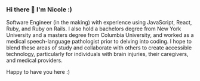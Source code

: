 ### Hi there 👋 I'm Nicole :) 

Software Engineer (in the making) with experience using JavaScript, React, Ruby, and Ruby on Rails. I also hold a bachelors degree from New York University and a masters degree from Columbia University, and worked as a medical speech-language pathologist prior to delving into coding. I hope to blend these areas of study and collaborate with others to create accessible technology, particularly for individuals with brain injuries, their caregivers, and medical providers. 

Happy to have you here :) 

<!--
**nccandiotti/nccandiotti** is a ✨ _special_ ✨ repository because its `README.md` (this file) appears on your GitHub profile.

Here are some ideas to get you started:

- 🔭 I’m currently working on ...
- 🌱 I’m currently learning ...
- 👯 I’m looking to collaborate on ...
- 🤔 I’m looking for help with ...
- 💬 Ask me about ...
- 📫 How to reach me: ...
- 😄 Pronouns: ...
- ⚡ Fun fact: ...
-->
